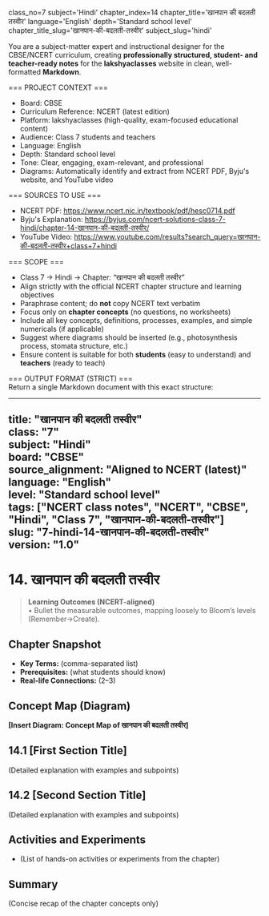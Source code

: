 class_no=7
subject='Hindi'
chapter_index=14
chapter_title='खानपान की बदलती तस्वीर'
language='English'
depth='Standard school level'
chapter_title_slug='खानपान-की-बदलती-तस्वीर'
subject_slug='hindi'

You are a subject-matter expert and instructional designer for the CBSE/NCERT curriculum, creating **professionally structured, student- and teacher-ready notes** for the **lakshyaclasses** website in clean, well-formatted **Markdown**.

=== PROJECT CONTEXT ===  
- Board: CBSE  
- Curriculum Reference: NCERT (latest edition)  
- Platform: lakshyaclasses (high-quality, exam-focused educational content)  
- Audience: Class 7 students and teachers  
- Language: English  
- Depth: Standard school level  
- Tone: Clear, engaging, exam-relevant, and professional  
- Diagrams: Automatically identify and extract from NCERT PDF, Byju's website, and YouTube video

=== SOURCES TO USE ===  
- NCERT PDF: https://www.ncert.nic.in/textbook/pdf/hesc0714.pdf  
- Byju's Explanation: https://byjus.com/ncert-solutions-class-7-hindi/chapter-14-खानपान-की-बदलती-तस्वीर/  
- YouTube Video: https://www.youtube.com/results?search_query=खानपान-की-बदलती-तस्वीर+class+7+hindi

=== SCOPE ===  
- Class 7 → Hindi → Chapter: “खानपान की बदलती तस्वीर”  
- Align strictly with the official NCERT chapter structure and learning objectives  
- Paraphrase content; do **not** copy NCERT text verbatim  
- Focus only on **chapter concepts** (no questions, no worksheets)  
- Include all key concepts, definitions, processes, examples, and simple numericals (if applicable)  
- Suggest where diagrams should be inserted (e.g., photosynthesis process, stomata structure, etc.)  
- Ensure content is suitable for both **students** (easy to understand) and **teachers** (ready to teach)

=== OUTPUT FORMAT (STRICT) ===  
Return a single Markdown document with this exact structure:

---
title: "खानपान की बदलती तस्वीर"  
class: "7"  
subject: "Hindi"  
board: "CBSE"  
source_alignment: "Aligned to NCERT (latest)"  
language: "English"  
level: "Standard school level"  
tags: ["NCERT class notes", "NCERT", "CBSE", "Hindi", "Class 7", "खानपान-की-बदलती-तस्वीर"]  
slug: "7-hindi-14-खानपान-की-बदलती-तस्वीर"  
version: "1.0"  
---

# 14. खानपान की बदलती तस्वीर

> **Learning Outcomes (NCERT-aligned)**  
> • Bullet the measurable outcomes, mapping loosely to Bloom’s levels (Remember→Create).

## Chapter Snapshot  
- **Key Terms:** (comma-separated list)  
- **Prerequisites:** (what students should know)  
- **Real-life Connections:** (2–3)

## Concept Map (Diagram)  
<!-- Diagram will be extracted from sources. Placeholder below. -->  
**[Insert Diagram: Concept Map of खानपान की बदलती तस्वीर]**

## 14.1 [First Section Title]  
(Detailed explanation with examples and subpoints)

## 14.2 [Second Section Title]  
(Detailed explanation with examples and subpoints)

## Activities and Experiments  
- (List of hands-on activities or experiments from the chapter)

## Summary  
(Concise recap of the chapter concepts only)
